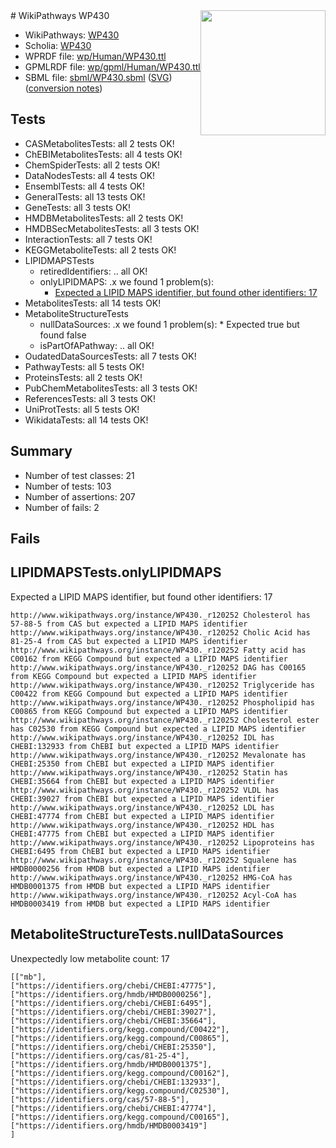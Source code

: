 <img style="float: right; width: 200px" src="../logo.png" />
# WikiPathways WP430

* WikiPathways: [WP430](https://identifiers.org/wikipathways:WP430)
* Scholia: [WP430](https://scholia.toolforge.org/wikipathways/WP430)
* WPRDF file: [wp/Human/WP430.ttl](../wp/Human/WP430.ttl)
* GPMLRDF file: [wp/gpml/Human/WP430.ttl](../wp/gpml/Human/WP430.ttl)
* SBML file: [sbml/WP430.sbml](../sbml/WP430.sbml) ([SVG](../sbml/WP430.svg)) ([conversion notes](../sbml/WP430.txt))

## Tests
* CASMetabolitesTests: all 2 tests OK!
* ChEBIMetabolitesTests: all 4 tests OK!
* ChemSpiderTests: all 2 tests OK!
* DataNodesTests: all 4 tests OK!
* EnsemblTests: all 4 tests OK!
* GeneralTests: all 13 tests OK!
* GeneTests: all 3 tests OK!
* HMDBMetabolitesTests: all 2 tests OK!
* HMDBSecMetabolitesTests: all 3 tests OK!
* InteractionTests: all 7 tests OK!
* KEGGMetaboliteTests: all 2 tests OK!
* LIPIDMAPSTests
    * retiredIdentifiers: .. all OK!
    * onlyLIPIDMAPS: .x we found 1 problem(s):
        * [Expected a LIPID MAPS identifier, but found other identifiers: 17](#d0bfb67f)
* MetabolitesTests: all 14 tests OK!
* MetaboliteStructureTests
    * nullDataSources: .x we found 1 problem(s):
            * Expected true but found false
    * isPartOfAPathway: .. all OK!
* OudatedDataSourcesTests: all 7 tests OK!
* PathwayTests: all 5 tests OK!
* ProteinsTests: all 2 tests OK!
* PubChemMetabolitesTests: all 3 tests OK!
* ReferencesTests: all 3 tests OK!
* UniProtTests: all 5 tests OK!
* WikidataTests: all 14 tests OK!


## Summary

* Number of test classes: 21
* Number of tests: 103
* Number of assertions: 207
* Number of fails: 2

## Fails

<a name="d0bfb67f" />

## LIPIDMAPSTests.onlyLIPIDMAPS

Expected a LIPID MAPS identifier, but found other identifiers: 17
```
http://www.wikipathways.org/instance/WP430._r120252 Cholesterol has 57-88-5 from CAS but expected a LIPID MAPS identifier
http://www.wikipathways.org/instance/WP430._r120252 Cholic Acid has 81-25-4 from CAS but expected a LIPID MAPS identifier
http://www.wikipathways.org/instance/WP430._r120252 Fatty acid has C00162 from KEGG Compound but expected a LIPID MAPS identifier
http://www.wikipathways.org/instance/WP430._r120252 DAG has C00165 from KEGG Compound but expected a LIPID MAPS identifier
http://www.wikipathways.org/instance/WP430._r120252 Triglyceride has C00422 from KEGG Compound but expected a LIPID MAPS identifier
http://www.wikipathways.org/instance/WP430._r120252 Phospholipid has C00865 from KEGG Compound but expected a LIPID MAPS identifier
http://www.wikipathways.org/instance/WP430._r120252 Cholesterol ester has C02530 from KEGG Compound but expected a LIPID MAPS identifier
http://www.wikipathways.org/instance/WP430._r120252 IDL has CHEBI:132933 from ChEBI but expected a LIPID MAPS identifier
http://www.wikipathways.org/instance/WP430._r120252 Mevalonate has CHEBI:25350 from ChEBI but expected a LIPID MAPS identifier
http://www.wikipathways.org/instance/WP430._r120252 Statin has CHEBI:35664 from ChEBI but expected a LIPID MAPS identifier
http://www.wikipathways.org/instance/WP430._r120252 VLDL has CHEBI:39027 from ChEBI but expected a LIPID MAPS identifier
http://www.wikipathways.org/instance/WP430._r120252 LDL has CHEBI:47774 from ChEBI but expected a LIPID MAPS identifier
http://www.wikipathways.org/instance/WP430._r120252 HDL has CHEBI:47775 from ChEBI but expected a LIPID MAPS identifier
http://www.wikipathways.org/instance/WP430._r120252 Lipoproteins has CHEBI:6495 from ChEBI but expected a LIPID MAPS identifier
http://www.wikipathways.org/instance/WP430._r120252 Squalene has HMDB0000256 from HMDB but expected a LIPID MAPS identifier
http://www.wikipathways.org/instance/WP430._r120252 HMG-CoA has HMDB0001375 from HMDB but expected a LIPID MAPS identifier
http://www.wikipathways.org/instance/WP430._r120252 Acyl-CoA has HMDB0003419 from HMDB but expected a LIPID MAPS identifier
```

<a name="91904190" />

## MetaboliteStructureTests.nullDataSources

Unexpectedly low metabolite count: 17
```
[["mb"],
["https://identifiers.org/chebi/CHEBI:47775"],
["https://identifiers.org/hmdb/HMDB0000256"],
["https://identifiers.org/chebi/CHEBI:6495"],
["https://identifiers.org/chebi/CHEBI:39027"],
["https://identifiers.org/chebi/CHEBI:35664"],
["https://identifiers.org/kegg.compound/C00422"],
["https://identifiers.org/kegg.compound/C00865"],
["https://identifiers.org/chebi/CHEBI:25350"],
["https://identifiers.org/cas/81-25-4"],
["https://identifiers.org/hmdb/HMDB0001375"],
["https://identifiers.org/kegg.compound/C00162"],
["https://identifiers.org/chebi/CHEBI:132933"],
["https://identifiers.org/kegg.compound/C02530"],
["https://identifiers.org/cas/57-88-5"],
["https://identifiers.org/chebi/CHEBI:47774"],
["https://identifiers.org/kegg.compound/C00165"],
["https://identifiers.org/hmdb/HMDB0003419"]
]
```

